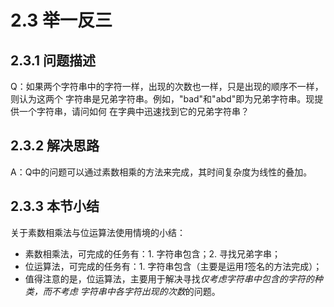 # 2.3 举一反三 #

## 2.3.1 问题描述 ##

Q：如果两个字符串中的字符一样，出现的次数也一样，只是出现的顺序不一样，则认为这两个
字符串是兄弟字符串。例如，"bad"和"abd"即为兄弟字符串。现提供一个字符串，请问如何
在字典中迅速找到它的兄弟字符串？

## 2.3.2 解决思路 ##

A：Q中的问题可以通过素数相乘的方法来完成，其时间复杂度为线性的叠加。

## 2.3.3 本节小结 ##

关于素数相乘法与位运算法使用情境的小结：
- 素数相乘法，可完成的任务有：1. 字符串包含；2. 寻找兄弟字串；
- 位运算法，可完成的任务有：1. 字符串包含（主要是运用*1*签名的方法完成）；
- 值得注意的是，位运算法，主要用于解决寻找*仅考虑字符串中包含的字符的种类，而不考虑
字符串中各字符出现的次数*的问题。